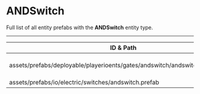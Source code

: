 # ANDSwitch
Full list of all <Badge type="warning" text="2"/> entity prefabs with the **ANDSwitch** entity type.

---
| ID & Path |
| --- |
| <a href="#4274766536"><Badge id="4274766536" type="tip" text="#"/></a> <Badge type="tip" text="4274766536"/> <br> assets/prefabs/deployable/playerioents/gates/andswitch/andswitch.entity.prefab |
| <a href="#2864014888"><Badge id="2864014888" type="tip" text="#"/></a> <Badge type="tip" text="2864014888"/> <br> assets/prefabs/io/electric/switches/andswitch.prefab |
